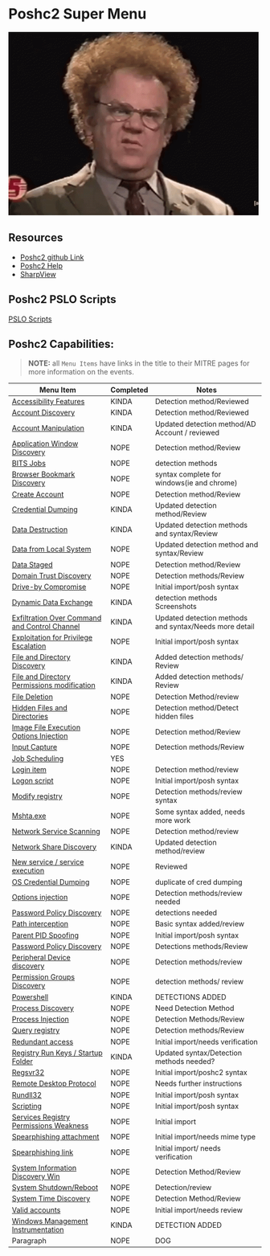 # Poshc2 Super Menu 

![confusion](../Resources/gifs/confused-no.gif)


## Resources
- [Poshc2 github Link](https://github.com/nettitude/PoshC2)  
- [Poshc2 Help](poshC2_help_v8.md)
- [SharpView](https://github.com/tevora-threat/SharpView)

## Poshc2 PSLO Scripts

[PSLO Scripts](Poshc2/pslo_scripts/README.md)

## Poshc2 Capabilities:
> **NOTE:** all `Menu Items` have links in the title to their MITRE pages for more information on the events.  

| Menu Item                                                                       | Completed | Notes                                    |
|---------------------------------------------------------------------------------|-----------|------------------------------------------|
| [Accessibility Features](instructions/Accessibility_features.md)                | KINDA      | Detection method/Reviewed                                      |
| [Account Discovery](instructions/Account_Discovery.md)                          | KINDA      | Detection method/Reviewed                               |
| [Account Manipulation](instructions/Account_manipulation.md)                    | KINDA      | Updated detection method/AD Account / reviewed                                     |
| [Application Window Discovery](instructions/Application_windows_discorvery.md)  | NOPE      | Detection method/Review                                      |
| [BITS Jobs](instructions/BITS_Jobs.md)                                          | NOPE      | detection methods                        |
| [Browser Bookmark Discovery](instructions/Browser_bookmark_discovery.md)        | NOPE      | syntax complete for windows(ie and chrome)                                      |
| [Create Account](instructions/Create_account.md)                                | NOPE      | Detection method/Review                                      |
| [Credential Dumping](instructions/Credential_Dumping.md)                        | KINDA      | Updated detection method/Review                                      |
| [Data Destruction](instructions/Data_destruction.md)                            | KINDA      | Updated detection methods and syntax/Review                                      |
| [Data from Local System](instructions/Data_from_local_system.md)                | NOPE      | Updated detection method and syntax/Review                                      |
| [Data Staged](instructions/Data_Staged.md)                                      | NOPE      | Detection method/Review                                      |
| [Domain Trust Discovery](/Poshc2/instructions/Domain_Trust_Discovery.md)        | NOPE      | Detection methods/Review                                      |
| [Drive-by Compromise](/Poshc2/instructions/Drive-by_compromise.md)              | NOPE      | Initial import/posh syntax                                      |
| [Dynamic Data Exchange](instructions/Dynamic_Data_Exchange.md)                  | KINDA     | detection methods Screenshots            |
| [Exfiltration Over Command and Control Channel](instructions/Exfiltration_over_command_and_control_channel.md)| KINDA      | Updated detection methods and syntax/Needs more detail                                      |
| [Exploitation for Privilege Escalation](instructions/Exploitation_for_privilege_escalation.md) | NOPE      | Initial import/posh syntax                                      |
| [File and Directory Discovery](instructions/FIle_and_directory_discovery.md)    | KINDA      | Added detection methods/ Review                                      |
| [File and Directory Permissions modification](instructions/File_And_Directory_Permissions_Modification.md)    | KINDA      | Added detection methods/ Review                                      |
| [File Deletion](instructions/File_deletion.md)                                  | NOPE      | Detection Method/review                                      |
| [Hidden Files and Directories](instructions/Hidden_files_and_directories.md)    | NOPE      | Detection method/Detect hidden files                          |
| [Image File Execution Options Injection](/Poshc2/instructions/Image_file_execution_options_injection.md)| NOPE      | Detection method/Review
| [Input Capture](/Poshc2/instructions/Input_capture.md)                          | NOPE      | Detection methods/Review
| [Job Scheduling](instructions/Job_Scheduling.md)                                | YES       |                                       |
| [Login item](instructions/Login_item.md)                                        | NOPE      | Detection method/review                           |
| [Logon script](instructions/Logon_Scripts.md)                                   | NOPE      | Initial import/posh syntax         |
| [Modify registry](instructions/Modify_registry.md)                              | NOPE      | Detection methods/review syntax                                      |
| [Mshta.exe](instructions/MSHTA.MD)                                              | NOPE      | Some syntax added, needs more work        |
| [Network Service Scanning](/Poshc2/instructions/Network_Service_scanning.md)    | NOPE      | Detection method/review   |
| [Network Share Discovery](instructions/Network_share_discovery.md)              | KINDA      | Updated detection method/review                                      |
| [New service / service execution](instructions/New_Service_Server_Execution.md) | NOPE      | Reviewed                           |
| [OS Credential Dumping](instructions/Credential_Dumping.md)                     | NOPE      | duplicate of cred dumping                                     |
| [Options injection](instructions/Options_injection.md)                          | NOPE      | Detection methods/review needed |
| [Password Policy Discovery](instructions/Password_policy_discovery.md)          | NOPE      |  detections needed                                      |
| [Path interception](instructions/Path_Interception.md)                          | NOPE      | Basic syntax added/review                                    |
| [Parent PID Spoofing](instructions/Parent_PID_spoofing.md)                      | NOPE      | Initial import/posh syntax                                      |
| [Password Policy Discovery](/Poshc2/instructions/Password_policy_discovery.md)  | NOPE      | Detections methods/Review                                      |
| [Peripheral Device discovery](instructions/Peripheral_Device_Discovery.md)      | NOPE      | Detection methods/review        |
| [Permission Groups Discovery](/Poshc2/instructions/Permission_groups_discovery.md)| NOPE      | detection methods/ review          |
| [Powershell](instructions/PowerShell.md)                                        | KINDA      | DETECTIONS ADDED                                      |
| [Process Discovery](instructions/Process_Discovery.md)                          | NOPE      | Need Detection Method                    |
| [Process Injection](instructions/Process_injection.md)                          | NOPE      | Detection Methods/Review                                      |
| [Query registry](instructions/Query_Registry.md)                                | NOPE      | Detection methods/Review                                     |
| [Redundant access](instructions/Reduntant_access.md)                            | NOPE      | Initial import/needs verification                                      |
| [Registry Run Keys / Startup Folder](instructions/Registry_run_keys_startup_folder.md)| KINDA      | Updated syntax/Detection methods needed?                                      |
| [Regsvr32](/Poshc2/instructions/Regsvr32.md)                                    | NOPE      | Initial import/poshc2 syntax                                      |
| [Remote Desktop Protocol](instructions/Remote_desktop_protocol.md)              | NOPE      | Needs further instructions                                      |
| [Rundll32](instructions/Rundll32.md)                                            | NOPE      | Initial import/posh syntax                                      |
| [Scripting](instructions/Scripting.md)                                          | NOPE      | Initial import/posh syntax                                      |
| [Services Registry Permissions Weakness](instructions/Service_registry_permissions_weakness.md)| NOPE      | Initial import                                      |
| [Spearphishing attachment](instructions/Spearfishing_attachment.md)             | NOPE      | Initial import/needs mime type           |
| [Spearphishing link](instructions/Spearfishing_Link.md)                         | NOPE      | Initial import/ needs verification       |
| [System Information Discovery Win](/Poshc2/instructions/System_Information%20_Discovery_Win.md)| NOPE      | Detection Method/Review
| [System Shutdown/Reboot](instructions/System_shutdown_reboot.md)                | NOPE      | Detection/review                                      |
| [System Time Discovery](instructions/System_time_discovery.md)                  | NOPE      | Detection Method/Review |
| [Valid accounts](instructions/Valid_accounts.md)                                | NOPE      | Initial import/needs review                                     |
| [Windows Management Instrumentation](instructions/Windows_Managment_Instrumentation.md)| KINDA      | DETECTION ADDED                                      |
| Paragraph                                                                       | NOPE      | DOG                                      |
